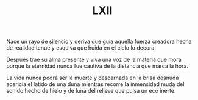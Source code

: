 ﻿---
title: LXII
categories:
- 111 sonetos
---


Nace un rayo de silencio y deriva 
que guía aquella fuerza creadora 
hecha de realidad tenue y esquiva 
que huida en el cielo lo decora. 

Después trae su alma presente y viva 
una voz de la materia que mora 
porque la eternidad nunca fue cautiva 
de la distancia que marca la hora. 

La vida nunca podrá ser la muerte 
y descarnada en la brisa desnuda 
acaricia el latido de una duna 
mientras recorre la inmensidad muda 
del sonido hecho de hielo y de luna 
del relieve que pulsa un eco inerte.